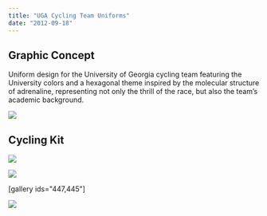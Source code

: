 ```yaml
---
title: "UGA Cycling Team Uniforms"
date: "2012-09-18"
---
```


## Graphic Concept

Uniform design for the University of Georgia cycling team featuring the University colors and a hexagonal theme inspired by the molecular structure of adrenaline, representing not only the thrill of the race, but also the team’s academic background.

![](https://bradford.digital/bradford-digital/wp-content/uploads/uga-cycling_Adrenaline-Molecule.svg)

## Cycling Kit

![](https://bradford.digital/bradford-digital/wp-content/uploads/uga-cycling_shirt.png)

![](https://bradford.digital/bradford-digital/wp-content/uploads/uga-cycling_bib.png)

\[gallery ids="447,445"\]

![](https://bradford.digital/bradford-digital/wp-content/uploads/uga-cycling_team-photo.jpg)
